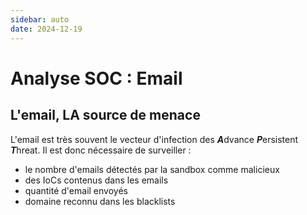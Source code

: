 ```yaml
---
sidebar: auto
date: 2024-12-19
---
```


# Analyse SOC : Email
<ESDInfo />

## L'email, LA source de menace

L'email est très souvent le vecteur d'infection des ***A***dvance ***P***ersistent ***T***hreat.
Il est donc nécessaire de surveiller :
* le nombre d'emails détectés par la sandbox comme malicieux
* des IoCs contenus dans les emails
* quantité d'email envoyés
* domaine reconnu dans les blacklists